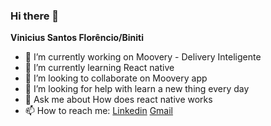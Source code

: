 ### Hi there 👋

**Vinicius Santos Florêncio/Biniti**
- 🔭 I’m currently working on Moovery - Delivery Inteligente
- 🌱 I’m currently learning React native
- 👯 I’m looking to collaborate on Moovery app
- 🤔 I’m looking for help with learn a new thing every day
- 💬 Ask me about How does react native works
- 📫 How to reach me: [Linkedin](https://www.linkedin.com/in/vinicius-santos-8442681b8/) [Gmail](mailto:viniciusantos.florencio@gmail.com)
